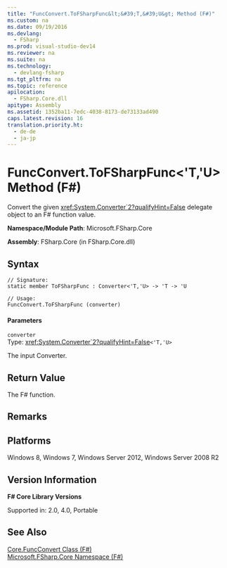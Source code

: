 ```yaml
---
title: "FuncConvert.ToFSharpFunc&lt;&#39;T,&#39;U&gt; Method (F#)"
ms.custom: na
ms.date: 09/19/2016
ms.devlang: 
  - FSharp
ms.prod: visual-studio-dev14
ms.reviewer: na
ms.suite: na
ms.technology: 
  - devlang-fsharp
ms.tgt_pltfrm: na
ms.topic: reference
apilocation: 
  - FSharp.Core.dll
apitype: Assembly
ms.assetid: 1352ba11-7edc-4038-8173-de73133ad490
caps.latest.revision: 16
translation.priority.ht: 
  - de-de
  - ja-jp
---
```

# FuncConvert.ToFSharpFunc&lt;&#39;T,&#39;U&gt; Method (F#)
Convert the given <xref:System.Converter`2?qualifyHint=False> delegate object to an F# function value.  
  
 **Namespace/Module Path**: Microsoft.FSharp.Core  
  
 **Assembly**: FSharp.Core (in FSharp.Core.dll)  
  
## Syntax  
  
```  
// Signature:  
static member ToFSharpFunc : Converter<'T,'U> -> 'T -> 'U  
  
// Usage:  
FuncConvert.ToFSharpFunc (converter)  
```  
  
#### Parameters  
 `converter`  
 Type: <xref:System.Converter`2?qualifyHint=False>`<'T,'U>`  
  
 The input Converter.  
  
## Return Value  
 The F# function.  
  
## Remarks  
  
## Platforms  
 Windows 8, Windows 7, Windows Server 2012, Windows Server 2008 R2  
  
## Version Information  
 **F# Core Library Versions**  
  
 Supported in: 2.0, 4.0, Portable  
  
## See Also  
 [Core.FuncConvert Class (F#)](../Topic/Core.FuncConvert%20Class%20\(F%23\).md)   
 [Microsoft.FSharp.Core Namespace (F#)](../Topic/Microsoft.FSharp.Core%20Namespace%20\(F%23\).md)